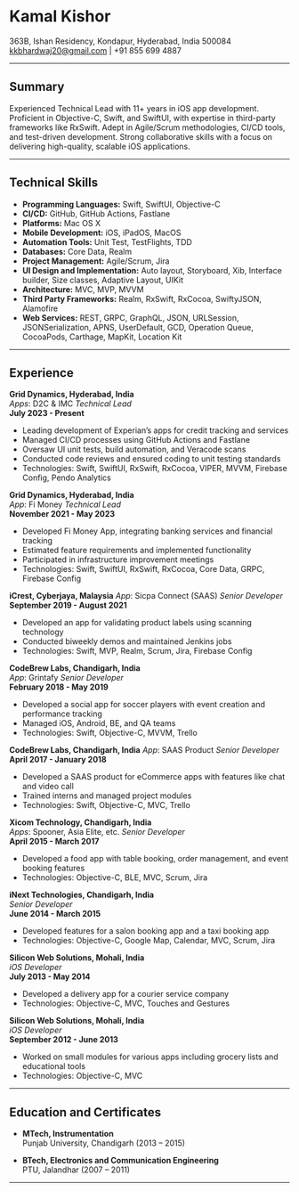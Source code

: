 # Kamal Kishor

363B, Ishan Residency, Kondapur, Hyderabad, India 500084  
kkbhardwaj20@gmail.com | +91 855 699 4887

---

## Summary
Experienced Technical Lead with 11+ years in iOS app development. Proficient in Objective-C, Swift, and SwiftUI, with expertise in third-party frameworks like RxSwift. Adept in Agile/Scrum methodologies, CI/CD tools, and test-driven development. Strong collaborative skills with a focus on delivering high-quality, scalable iOS applications.

---

## Technical Skills
- **Programming Languages:** Swift, SwiftUI, Objective-C
- **CI/CD:** GitHub, GitHub Actions, Fastlane
- **Platforms:** Mac OS X
- **Mobile Development:** iOS, iPadOS, MacOS
- **Automation Tools:** Unit Test, TestFlights, TDD
- **Databases:** Core Data, Realm
- **Project Management:** Agile/Scrum, Jira
- **UI Design and Implementation:** Auto layout, Storyboard, Xib, Interface builder, Size classes, Adaptive Layout, UIKit
- **Architecture:** MVC, MVP, MVVM
- **Third Party Frameworks:** Realm, RxSwift, RxCocoa, SwiftyJSON, Alamofire
- **Web Services:** REST, GRPC, GraphQL, JSON, URLSession, JSONSerialization, APNS, UserDefault, GCD, Operation Queue, CocoaPods, Carthage, MapKit, Location Kit

---

## Experience

**Grid Dynamics, Hyderabad, India**  
*Apps*: D2C & IMC
*Technical Lead*  
**July 2023 - Present**

- Leading development of Experian’s apps for credit tracking and services
- Managed CI/CD processes using GitHub Actions and Fastlane
- Oversaw UI unit tests, build automation, and Veracode scans
- Conducted code reviews and ensured coding to unit testing standards
- Technologies: Swift, SwiftUI, RxSwift, RxCocoa, VIPER, MVVM, Firebase Config, Pendo Analytics

**Grid Dynamics, Hyderabad, India**  
*App*: Fi Money
*Technical Lead*  
**November 2021 - May 2023**

- Developed Fi Money App, integrating banking services and financial tracking
- Estimated feature requirements and implemented functionality
- Participated in infrastructure improvement meetings
- Technologies: Swift, SwiftUI, RxSwift, RxCocoa, Core Data, GRPC, Firebase Config

**iCrest, Cyberjaya, Malaysia** 
*App*: Sicpa Connect (SAAS) 
*Senior Developer*  
**September 2019 - August 2021**

- Developed an app for validating product labels using scanning technology
- Conducted biweekly demos and maintained Jenkins jobs
- Technologies: Swift, MVP, Realm, Scrum, Jira, Firebase Config

**CodeBrew Labs, Chandigarh, India**  
*App*: Grintafy
*Senior Developer*  
**February 2018 - May 2019**

- Developed a social app for soccer players with event creation and performance tracking
- Managed iOS, Android, BE, and QA teams
- Technologies: Swift, Objective-C, MVVM, Trello

**CodeBrew Labs, Chandigarh, India** 
*App*: SAAS Product
*Senior Developer*  
**April 2017 - January 2018**

- Developed a SAAS product for eCommerce apps with features like chat and video call
- Trained interns and managed project modules
- Technologies: Swift, Objective-C, MVC, Trello

**Xicom Technology, Chandigarh, India**  
*Apps*: Spooner, Asia Elite, etc.
*Senior Developer*  
**April 2015 - March 2017**

- Developed a food app with table booking, order management, and event booking features
- Technologies: Objective-C, BLE, MVC, Scrum, Jira

**iNext Technologies, Chandigarh, India**  
*Senior Developer*  
**June 2014 - March 2015**

- Developed features for a salon booking app and a taxi booking app
- Technologies: Objective-C, Google Map, Calendar, MVC, Scrum, Jira

**Silicon Web Solutions, Mohali, India**  
*iOS Developer*  
**July 2013 - May 2014**

- Developed a delivery app for a courier service company
- Technologies: Objective-C, MVC, Touches and Gestures

**Silicon Web Solutions, Mohali, India**  
*iOS Developer*  
**September 2012 - June 2013**

- Worked on small modules for various apps including grocery lists and educational tools
- Technologies: Objective-C, MVC

---

## Education and Certificates

- **MTech, Instrumentation**  
  Punjab University, Chandigarh (2013 – 2015)

- **BTech, Electronics and Communication Engineering**  
  PTU, Jalandhar (2007 – 2011)

---
